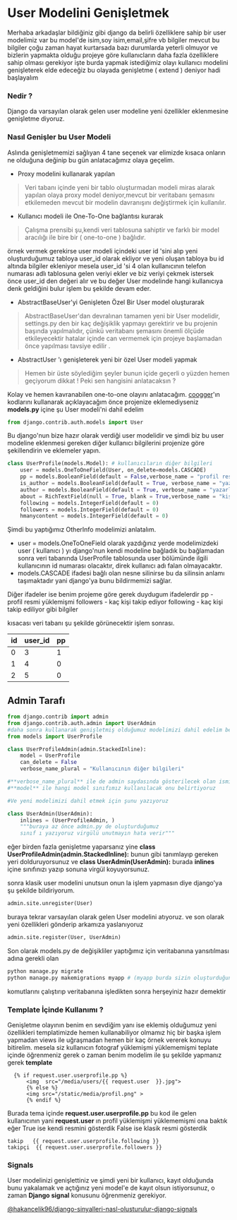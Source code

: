 # User Modelini Genişletmek

Merhaba arkadaşlar bildiğiniz gibi django da belirli özelliklere sahip bir user
modelimiz var bu model'de isim,soy isim,email,şifre vb bilgiler mevcut bu bilgiler çoğu
zaman hayat kurtarsada bazı durumlarda yeterli olmuyor ve bizlerin yapmakta olduğu
projeye göre kullanıcların daha fazla özelliklere sahip olması gerekiyor işte burda
yapmak istediğimiz olayı kullanıcı modelini genişleterek elde edeceğiz bu olayada
genişletme \( extend \) deniyor hadi başlayalım

### Nedir ?

Django da varsayılan olarak gelen user modeline yeni özellikler eklenmesine genişletme
diyoruz.

### Nasıl Genişler bu User Modeli

Aslında genişletmemizi sağlıyan 4 tane seçenek var elimizde kısaca onların ne olduğuna
değinip bu gün anlatacağımız olaya geçelim.

- Proxy modelini kullanarak yapılan

> Veri tabanı içinde yeni bir tablo oluşturmadan modeli miras alarak yapılan olaya proxy
> model deniyor,mevcut bir veritabanı şemasını etkilemeden mevcut bir modelin
> davranışını değiştirmek için kullanılır.

- Kullanıcı modeli ile One-To-One bağlantısı kurarak

> Çalışma prensibi şu,kendi veri tablosuna sahiptir ve farklı bir model aracılığı ile
> bire bir \( one-to-one \) bağlıdır.

örnek vermek gerekirse user modeli içindeki user id 'sini alıp yeni oluşturduğumuz
tabloya user_id olarak ekliyor ve yeni oluşan tabloya bu id altında bilgiler ekleniyor
mesela user_id 'si 4 olan kullanıcının telefon numarası adlı tablosuna gelen veriyi
ekler ve biz veriyi çekmek istersek önce user_id den değeri alır ve bu değer User
modelinde hangi kullanıcıya denk geldiğini bulur işlem bu şekilde devam eder.

- AbstractBaseUser'yi Genişleten Özel Bir User model oluşturarak

> AbstractBaseUser'dan devralınan tamamen yeni bir User modelidir, settings.py den bir
> kaç değişiklik yapmayı gerektirir ve bu projenin başında yapılmalıdır, çünkü
> veritabanı şemasını önemli ölçüde etkileyecektir hatalar içinde can vermemek için
> projeye başlamadan önce yapılması tavsiye edilir .

- AbstractUser 'ı genişleterek yeni bir özel User modeli yapmak

> Hemen bir üste söylediğim şeyler bunun içide geçerli o yüzden hemen geçiyorum dikkat !
> Peki sen hangisini anlatacaksın ?

Kolay ve hemen kavranabilen one-to-one olayını anlatacağım.
[coogger](https://github.com/hakancelik96/blog/tree/a2daa68f9fcf2b6e6dae3f9d0e8b8bfc6369c349/django/www.coogger.com)'ın
kodlarını kullanarak açıklayacağım önce projenize eklemediyseniz **models.py** içine şu
User modeli'ni dahil edelim

```python
from django.contrib.auth.models import User
```

Bu django'nun bize hazır olarak verdiği user modelidir ve şimdi biz bu user modeline
eklenmesi gereken diğer kullanıcı bilgilerini projenize göre şekillendirin ve eklemeler
yapın.

```python
class UserProfile(models.Model): # kullanıcıların diğer bilgileri
    user = models.OneToOneField(User, on_delete=models.CASCADE)
    pp = models.BooleanField(default = False,verbose_name = "profil resmi")
    is_author = models.BooleanField(default = True, verbose_name = "yazar olarak kabul et")
    author = models.BooleanField(default = True, verbose_name = "yazarlık başvurusu")
    about = RichTextField(null = True, blank = True,verbose_name = "kişi hakkında")
    following = models.IntegerField(default = 0)
    followers = models.IntegerField(default = 0)
    hmanycontent = models.IntegerField(default = 0)
```

Şimdi bu yaptığımız OtherInfo modelimizi anlatalım.

- user = models.OneToOneField olarak yazdığınız yerde modelimizdeki user \( kullanıcı \)
  yı django'nun kendi modeline bağladık bu bağlamadan sonra veri tabanında UserProfile
  tablosunda user bölümünde ilgili kullanıcının id numarası olacaktır, direk kullanıcı
  adı falan olmayacaktır.
- models.CASCADE ifadesi bağlı olan nesne silinirse bu da silinsin anlamı taşımaktadır
  yani django'ya bunu bildirmemizi sağlar.

Diğer ifadeler ise benim projeme göre gerek duydugum ifadelerdir pp - profil resmi
yüklemişmi followers - kaç kişi takip ediyor following - kaç kişi takip ediliyor gibi
bilgiler

kısacası veri tabanı şu şekilde görünecektir işlem sonrası.

| id  | user_id | pp  |
| :-- | :------ | :-- |
| 0   | 3       | 1   |
| 1   | 4       | 0   |
| 2   | 5       | 0   |

## Admin Tarafı

```python
from django.contrib import admin
from django.contrib.auth.admin import UserAdmin
#daha sonra kullanarak genişletmiş olduğumuz modelimizi dahil edelim benim ki şöyle ;
from models import UserProfile

class UserProfileAdmin(admin.StackedInline):
    model = UserProfile
    can_delete = False
    verbose_name_plural = "Kullanıcının diğer bilgileri"

#**verbose_name_plural** ile de admin saydasında gösterilecek olan ismi yazıyorsunuz.
#**model** ile hangi model sınıfımız kullanılacak onu belirtiyoruz

#Ve yeni modelimizi dahil etmek için şunu yazıyoruz

class UserAdmin(UserAdmin):
    inlines = (UserProfileAdmin, )
    """buraya az önce admin.py de oluşturduğumuz
    sınıf ı yazıyoruz virgülü unutmayın hata verir"""
```

eğer birden fazla genişletme yaparsanız yine **class
UserProfileAdmin\(admin.StackedInline\):** bunun gibi tanımlayıp gereken yeri
dolduruyorsunuz ve **class UserAdmin\(UserAdmin\):** burada **inlines** içine sınıfınızı
yazıp sonuna virgül koyuyorsunuz.

sonra klasik user modelini unutsun onun la işlem yapmasın diye django'ya şu şekilde
bildiriyorum.

```python
admin.site.unregister(User)
```

buraya tekrar varsayılan olarak gelen User modelini atıyoruz. ve son olarak yeni
özellikleri gönderip arkamıza yaslanıyoruz

```python
admin.site.register(User, UserAdmin)
```

Son olarak models.py de değişikliler yaptığımız için veritabanına yansıtılması adına
gerekli olan

```python
python manage.py migrate
python manage.py makemigrations myapp # (myapp burda sizin oluşturduğunuz uygulama adı oluyor mesela benimki cooggerapp )
```

komutlarını çalıştırıp veritabanına işledikten sonra herşeyiniz hazır demektir

### Template İçinde Kullanımı ?

Genişletme olayının benim en sevdiğim yanı ise eklemiş olduğumuz yeni özellikleri
templatimizde hemen kullanabiliyor olmamız hiç bir başka işlem yapmadan views ile
uğraşmadan hemen bir kaç örnek vererek konuyu bitirelim. mesela siz kullanıcın fotograf
yüklemişmi yüklememişmi teplate içinde öğrenmeniz gerek o zaman benim modelim ile şu
şekilde yapmanız gerek **template**

```markup
  {% if request.user.userprofile.pp %}
      <img  src="/media/users/{{ request.user  }}.jpg">
      {% else %}
      <img src="/static/media/profil.png" >
      {% endif %}
```

Burada tema içinde **request.user.userprofile.pp** bu kod ile gelen kullanıcının yani
**request.user** ın profil yüklemişmi yüklememişmi ona baktık eğer True ise kendi
resmini gösterdik False ise klasik resmi gösterdik

```markup
takip   {{ request.user.userprofile.following }}
takipçi  {{ request.user.userprofile.followers }}
```

### Signals

User modelinizi genişlettiniz ve şimdi yeni bir kullanıcı, kayıt olduğunda bunu
yakalamak ve açtığınız yeni model'e de kayıt olsun istiyorsunuz, o zaman **Django
signal** konusunu öğrenmeniz gerekiyor.

[@hakancelik96/django-sinyalleri-nasl-olusturulur-django-signals](https://www.coogger.com/@hakancelik96/django-sinyalleri-nasl-olusturulur-django-signals/)

